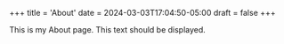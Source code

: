 +++
title = 'About'
date = 2024-03-03T17:04:50-05:00
draft = false
+++

This is my About page. This text should be displayed.